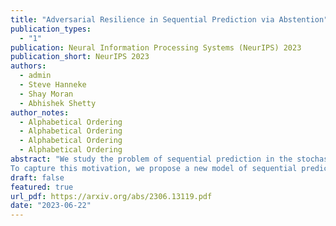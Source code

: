 ```yaml
---
title: "Adversarial Resilience in Sequential Prediction via Abstention"
publication_types:
  - "1"
publication: Neural Information Processing Systems (NeurIPS) 2023
publication_short: NeurIPS 2023
authors:
  - admin
  - Steve Hanneke
  - Shay Moran
  - Abhishek Shetty
author_notes:
  - Alphabetical Ordering
  - Alphabetical Ordering
  - Alphabetical Ordering
  - Alphabetical Ordering
abstract: "We study the problem of sequential prediction in the stochastic setting with an adversary that is allowed to inject clean-label adversarial (or out-of-distribution) examples. Algorithms designed to handle purely stochastic data tend to fail in the presence of such adversarial examples, often leading to erroneous predictions. This is undesirable in many high-stakes applications such as medical recommendations, where abstaining from predictions on adversarial examples is preferable to misclassification. On the other hand, assuming fully adversarial data leads to very pessimistic bounds that are often vacuous in practice.
To capture this motivation, we propose a new model of sequential prediction that sits between the purely stochastic and fully adversarial settings by allowing the learner to abstain from making a prediction at no cost on adversarial examples. Assuming access to the marginal distribution on the non-adversarial examples, we design a learner whose error scales with the VC dimension (mirroring the stochastic setting) of the hypothesis class, as opposed to the Littlestone dimension which characterizes the fully adversarial setting. Furthermore, we design a learner for VC dimension~1 classes, which works even in the absence of access to the marginal distribution. Our key technical contribution is a novel measure for quantifying uncertainty for learning VC classes, which may be of independent interest."
draft: false
featured: true
url_pdf: https://arxiv.org/abs/2306.13119.pdf
date: "2023-06-22"
---
```

